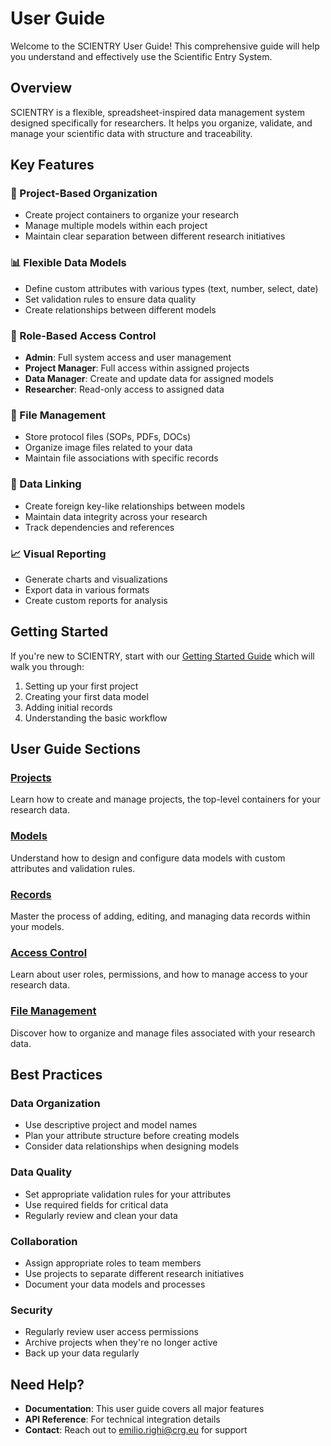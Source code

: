 # User Guide

Welcome to the SCIENTRY User Guide! This comprehensive guide will help you understand and effectively use the Scientific Entry System.

## Overview

SCIENTRY is a flexible, spreadsheet-inspired data management system designed specifically for researchers. It helps you organize, validate, and manage your scientific data with structure and traceability.

## Key Features

### 🧬 Project-Based Organization
- Create project containers to organize your research
- Manage multiple models within each project
- Maintain clear separation between different research initiatives

### 📊 Flexible Data Models
- Define custom attributes with various types (text, number, select, date)
- Set validation rules to ensure data quality
- Create relationships between different models

### 🔐 Role-Based Access Control
- **Admin**: Full system access and user management
- **Project Manager**: Full access within assigned projects
- **Data Manager**: Create and update data for assigned models
- **Researcher**: Read-only access to assigned data

### 📁 File Management
- Store protocol files (SOPs, PDFs, DOCs)
- Organize image files related to your data
- Maintain file associations with specific records

### 🔗 Data Linking
- Create foreign key-like relationships between models
- Maintain data integrity across your research
- Track dependencies and references

### 📈 Visual Reporting
- Generate charts and visualizations
- Export data in various formats
- Create custom reports for analysis

## Getting Started

If you're new to SCIENTRY, start with our [Getting Started Guide](/getting-started) which will walk you through:

1. Setting up your first project
2. Creating your first data model
3. Adding initial records
4. Understanding the basic workflow

## User Guide Sections

### [Projects](/user-guide/projects)
Learn how to create and manage projects, the top-level containers for your research data.

### [Models](/user-guide/models)
Understand how to design and configure data models with custom attributes and validation rules.

### [Records](/user-guide/records)
Master the process of adding, editing, and managing data records within your models.

### [Access Control](/user-guide/access-control)
Learn about user roles, permissions, and how to manage access to your research data.

### [File Management](/user-guide/file-management)
Discover how to organize and manage files associated with your research data.

## Best Practices

### Data Organization
- Use descriptive project and model names
- Plan your attribute structure before creating models
- Consider data relationships when designing models

### Data Quality
- Set appropriate validation rules for your attributes
- Use required fields for critical data
- Regularly review and clean your data

### Collaboration
- Assign appropriate roles to team members
- Use projects to separate different research initiatives
- Document your data models and processes

### Security
- Regularly review user access permissions
- Archive projects when they're no longer active
- Back up your data regularly

## Need Help?

- **Documentation**: This user guide covers all major features
- **API Reference**: For technical integration details
- **Contact**: Reach out to emilio.righi@crg.eu for support
